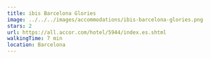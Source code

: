 ```yaml
---
title: ibis Barcelona Glories
image: ../../../images/accommodations/ibis-barcelona-glories.png
stars: 2
url: https://all.accor.com/hotel/5944/index.es.shtml
walkingTime: 7 min
location: Barcelona
---
```

